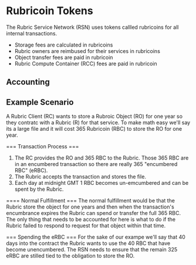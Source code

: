Rubricoin Tokens
===========

The Rubric Service Network (RSN) uses tokens callled rubricoins for all internal transactions.

* Storage fees are calculated in rubricoins
* Rubric owners are reimbused for their services in rubricoins
* Object transfer fees are paid in rubricoin
* Rubric Compute Container (RCC) fees are paid in rubricoin

Accounting
------------------

Example Scenario
-----------------------------
A Rubric Client (RC) wants to store a Rubroic Object (RO) for one year so they contratc with a Rubric (R) for that service.
To make math easy we'll say its a large file and it will cost 365 Rubricoin (RBC) to store the RO for one year.

=== Transaction Process ===
1. The RC provides the RO and 365 RBC to the Rubric.
    Those 365 RBC are in an encumbered transaction so there are really 365 "encumbered RBC" (eRBC).
2. The Rubric accepts the transaction and stores the file.
3. Each day at midnight GMT 1 RBC becomes un-emcumbered and can be spent by the Rubric.

==== Normal Fulfillment ===
The normal fulfillment would be that the Rubric store the object for one years and then when the transaction's encumbrance expires the Rubric can spend or transfer the full 365 RBC.
The only thing that needs to be accounted for here is what to do if the Rubric failed to respond to request for that object within that time. 

=== Spending the eRBC ===
For the sake of our exampe we'll say that 40 days into the contract the Rubric wants to use the 40 RBC that have become unencumbered. The RSN needs to ensure that the remain 325 eRBC are stilled tied to the obligation to store the RO.



